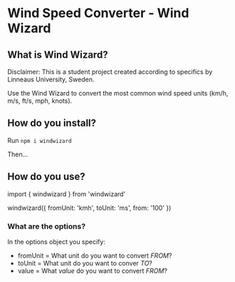 # Wind Speed Converter - Wind Wizard

## What is Wind Wizard?

Disclaimer: This is a student project created according to specifics by Linneaus University, Sweden.

Use the Wind Wizard to convert the most common wind speed units (km/h, m/s, ft/s, mph, knots).

## How do you install?

Run `npm i windwizard`

Then...

## How do you use?

import { windwizard } from 'windwizard'

windwizard({
  fromUnit: 'kmh',
  toUnit: 'ms',
  from: '100'
})

### What are the options?

In the options object you specify:

- fromUnit = What unit do you want to convert *FROM*?
- toUnit = What unit do you want to conver *TO*?
- value = What *value* do you want to convert *FROM*?

